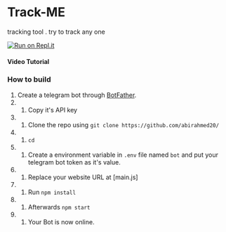 # Track-ME
tracking tool . try to track any one 



[![Run on Repl.it](https://repl.it/badge/github/abirahmed20/Track-ME)](https://repl.it/github/abirahmed20/TRACK-ME)
#### Video Tutorial 



### How to build
1. Create a telegram bot through [BotFather](https://t.me/BotFather).
2. 1. Copy it's API key
3. 1. Clone the repo using `git clone https://github.com/abirahmed20/`
4. 1. `cd `
5. 1. Create a environment variable in `.env` file named `bot` and put your telegram bot token as it's value.
6. 1. Replace your website URL at [main.js]
7. 1. Run `npm install`
8. 1. Afterwards `npm start`
9. 1. Your Bot is now online.
